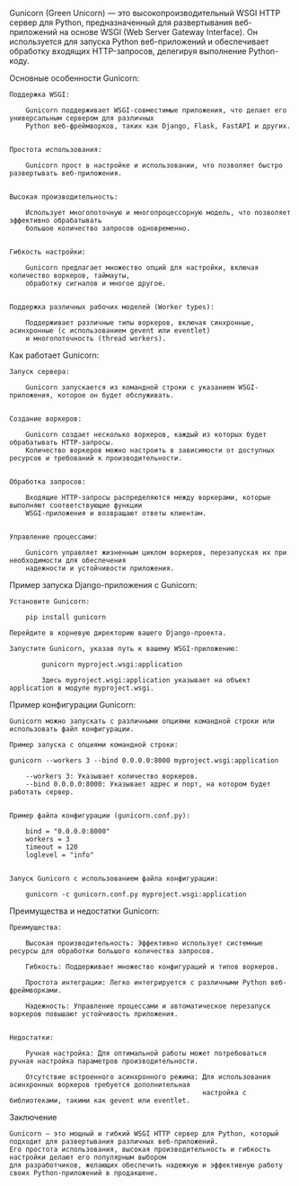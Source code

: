 
Gunicorn (Green Unicorn) — это высокопроизводительный WSGI HTTP сервер для Python, предназначенный для 
развертывания веб-приложений на основе WSGI (Web Server Gateway Interface). 
Он используется для запуска Python веб-приложений и обеспечивает обработку входящих HTTP-запросов, делегируя выполнение Python-коду.


Основные особенности Gunicorn:

    Поддержка WSGI:

        Gunicorn поддерживает WSGI-совместимые приложения, что делает его универсальным сервером для различных 
        Python веб-фреймворков, таких как Django, Flask, FastAPI и других.


    Простота использования:

        Gunicorn прост в настройке и использовании, что позволяет быстро развертывать веб-приложения.


    Высокая производительность:

        Использует многопоточную и многопроцессорную модель, что позволяет эффективно обрабатывать 
        большое количество запросов одновременно.


    Гибкость настройки:

        Gunicorn предлагает множество опций для настройки, включая количество воркеров, таймауты, 
        обработку сигналов и многое другое.


    Поддержка различных рабочих моделей (Worker types):

        Поддерживает различные типы воркеров, включая синхронные, асинхронные (с использованием gevent или eventlet)
        и многопоточность (thread workers).


Как работает Gunicorn:

    Запуск сервера:

        Gunicorn запускается из командной строки с указанием WSGI-приложения, которое он будет обслуживать.


    Создание воркеров:

        Gunicorn создает несколько воркеров, каждый из которых будет обрабатывать HTTP-запросы. 
        Количество воркеров можно настроить в зависимости от доступных ресурсов и требований к производительности.


    Обработка запросов:

        Входящие HTTP-запросы распределяются между воркерами, которые выполняют соответствующие функции 
        WSGI-приложения и возвращают ответы клиентам.


    Управление процессами:

        Gunicorn управляет жизненным циклом воркеров, перезапуская их при необходимости для обеспечения 
        надежности и устойчивости приложения.


Пример запуска Django-приложения с Gunicorn:

    Установите Gunicorn:
        
        pip install gunicorn

    Перейдите в корневую директорию вашего Django-проекта.
    
    Запустите Gunicorn, указав путь к вашему WSGI-приложению:
        
            gunicorn myproject.wsgi:application
        
            Здесь myproject.wsgi:application указывает на объект application в модуле myproject.wsgi.



Пример конфигурации Gunicorn:
    
    Gunicorn можно запускать с различными опциями командной строки или использовать файл конфигурации.

    Пример запуска с опциями командной строки:
    
    gunicorn --workers 3 --bind 0.0.0.0:8000 myproject.wsgi:application
    
        --workers 3: Указывает количество воркеров.
        --bind 0.0.0.0:8000: Указывает адрес и порт, на котором будет работать сервер.


    Пример файла конфигурации (gunicorn.conf.py):
        
        bind = "0.0.0.0:8000"
        workers = 3
        timeout = 120
        loglevel = "info"


    Запуск Gunicorn с использованием файла конфигурации:
        
        gunicorn -c gunicorn.conf.py myproject.wsgi:application



Преимущества и недостатки Gunicorn:

    Преимущества:

        Высокая производительность: Эффективно использует системные ресурсы для обработки большого количества запросов.
        
        Гибкость: Поддерживает множество конфигураций и типов воркеров.

        Простота интеграции: Легко интегрируется с различными Python веб-фреймворками.

        Надежность: Управление процессами и автоматическое перезапуск воркеров повышают устойчивость приложения.

    
    Недостатки:
    
        Ручная настройка: Для оптимальной работы может потребоваться ручная настройка параметров производительности.

        Отсутствие встроенного асинхронного режима: Для использования асинхронных воркеров требуется дополнительная 
                                                    настройка с библиотеками, такими как gevent или eventlet.


Заключение

    Gunicorn — это мощный и гибкий WSGI HTTP сервер для Python, который подходит для развертывания различных веб-приложений. 
    Его простота использования, высокая производительность и гибкость настройки делают его популярным выбором 
    для разработчиков, желающих обеспечить надежную и эффективную работу своих Python-приложений в продакшене.
